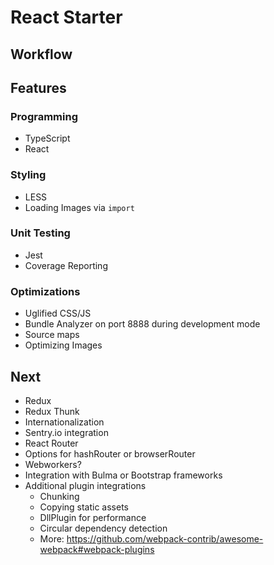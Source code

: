 # React Starter

## Workflow

## Features

### Programming
* TypeScript
* React

### Styling
* LESS
* Loading Images via `import`

### Unit Testing
* Jest
* Coverage Reporting

### Optimizations
* Uglified CSS/JS
* Bundle Analyzer on port 8888 during development mode
* Source maps
* Optimizing Images

## Next
* Redux
* Redux Thunk
* Internationalization
* Sentry.io integration
* React Router
* Options for hashRouter or browserRouter
* Webworkers?
* Integration with Bulma or Bootstrap frameworks
* Additional plugin integrations
    * Chunking
    * Copying static assets
    * DllPlugin for performance
    * Circular dependency detection
    * More: https://github.com/webpack-contrib/awesome-webpack#webpack-plugins
